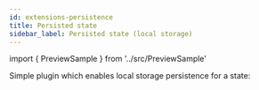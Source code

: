```yaml
---
id: extensions-persistence
title: Persisted state
sidebar_label: Persisted state (local storage)
---
```


import { PreviewSample } from '../src/PreviewSample'

Simple plugin which enables local storage persistence for a state:

<PreviewSample example="plugin-persistence" />

